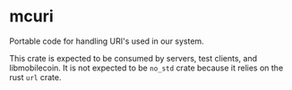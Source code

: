 mcuri
=====

Portable code for handling URI's used in our system.

This crate is expected to be consumed by servers, test clients, and libmobilecoin.
It is not expected to be `no_std` crate because it relies on the rust `url` crate.
